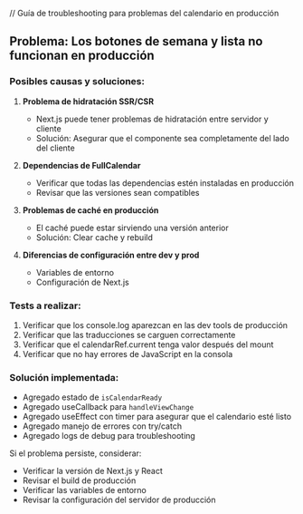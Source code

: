 // Guía de troubleshooting para problemas del calendario en producción

## Problema: Los botones de semana y lista no funcionan en producción

### Posibles causas y soluciones:

1. **Problema de hidratación SSR/CSR**

   - Next.js puede tener problemas de hidratación entre servidor y cliente
   - Solución: Asegurar que el componente sea completamente del lado del cliente

2. **Dependencias de FullCalendar**

   - Verificar que todas las dependencias estén instaladas en producción
   - Revisar que las versiones sean compatibles

3. **Problemas de caché en producción**

   - El caché puede estar sirviendo una versión anterior
   - Solución: Clear cache y rebuild

4. **Diferencias de configuración entre dev y prod**
   - Variables de entorno
   - Configuración de Next.js

### Tests a realizar:

1. Verificar que los console.log aparezcan en las dev tools de producción
2. Verificar que las traducciones se carguen correctamente
3. Verificar que el calendarRef.current tenga valor después del mount
4. Verificar que no hay errores de JavaScript en la consola

### Solución implementada:

- Agregado estado de `isCalendarReady`
- Agregado useCallback para `handleViewChange`
- Agregado useEffect con timer para asegurar que el calendario esté listo
- Agregado manejo de errores con try/catch
- Agregado logs de debug para troubleshooting

Si el problema persiste, considerar:

- Verificar la versión de Next.js y React
- Revisar el build de producción
- Verificar las variables de entorno
- Revisar la configuración del servidor de producción
